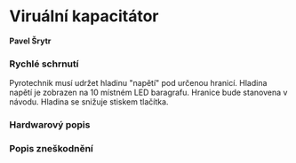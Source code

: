 # Viruální kapacitátor

**Pavel Šrytr**

### Rychlé schrnutí

Pyrotechnik musí udržet hladinu "napětí" pod určenou hranicí. Hladina napětí je zobrazen na 10 místném LED baragrafu. Hranice bude stanovena v návodu. Hladina se snižuje stiskem tlačítka.

### Hardwarový popis

### Popis zneškodnění
